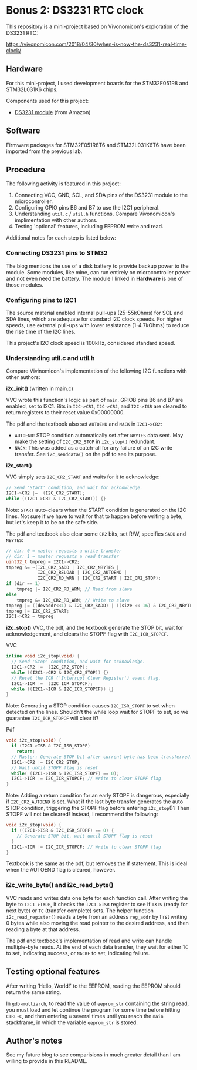 # Bonus 2: DS3231 RTC clock
This repository is a mini-project based on Vivonomicon's exploration of the DS3231 RTC:

https://vivonomicon.com/2018/04/30/when-is-now-the-ds3231-real-time-clock/

## Hardware
For this mini-project, I used development boards for the STM32F051R8 and STM32L031K6 chips.

Components used for this project:
* [DS3231 module](https://www.amazon.com/dp/B07Q7NZTQS?psc=1&ref=ppx_yo2_dt_b_product_details) (from Amazon)

## Software
Firmware packages for STM32F051R8T6 and STM32L031K6T6 have been imported from the previous lab.

## Procedure
The following activity is featured in this project:
1. Connecting VCC, GND, SCL, and SDA pins of the DS3231 module to the microcontroller.
2. Configuring GPIO pins B6 and B7 to use the I2C1 peripheral.
3. Understanding `util.c` / `util.h` functions. Compare Vivonomicon's implimentation with other authors.
4. Testing 'optional' features, including EEPROM write and read.

Additional notes for each step is listed below:

### Connecting DS3231 pins to STM32
The blog mentions the use of a disk battery to provide backup power to the module. Some modules, like mine, can run entirely on microcontroller power and not even need the battery. The module I linked in **Hardware** is one of those modules.

### Configuring pins to I2C1
The source material enabled internal pull-ups (25-55kOhms) for SCL and SDA lines, which are adequate for standard I2C clock speeds. For higher speeds, use external pull-ups with lower resistance (1-4.7kOhms) to reduce the rise time of the I2C lines.

This project's I2C clock speed is 100kHz, considered standard speed.

### Understanding util.c and util.h
Compare Vivinomicon's implementation of the following I2C functions with other authors:

**i2c_init()** (written in main.c)

VVC wrote this function's logic as part of `main`. GPIOB pins B6 and B7 are enabled, set to I2C1. Bits in `I2C->CR1`, `I2C->CR2`, and `I2C->ISR` are cleared to return registers to their reset value 0x00000000.

The pdf and the textbook also set `AUTOEND` and `NACK` in `I2C1->CR2`:
* `AUTOEND`: STOP condition automatically set after `NBYTES` data sent. May make the setting of `I2C_CR2_STOP` in `i2c_stop()` redundant.
* `NACK`: This was added as a catch-all for any failure of an I2C write transfer. See `i2c_senddata()` on the pdf to see its purpose.

**i2c_start()**

VVC simply sets `I2C_CR2_START` and waits for it to acknowledge:
```c
// Send 'Start' condition, and wait for acknowledge.
I2C1->CR2 |=  (I2C_CR2_START);
while ((I2C1->CR2 & I2C_CR2_START)) {}
```
Note: `START` auto-clears when the START condition is generated on the I2C lines. Not sure if we have to wait for that to happen before writing a byte, but let's keep it to be on the safe side.

The pdf and textbook also clear some `CR2` bits, set R/W, specifies `SADD` and `NBYTES`:
```c
// dir: 0 = master requests a write transfer
// dir: 1 = master requests a read transfer
uint32_t tmpreg = I2C1->CR2;
tmpreg &= ~(I2C_CR2_SADD | I2C_CR2_NBYTES |
            I2C_CR2_RELOAD | I2C_CR2_AUTOEND |
            I2C_CR2_RD_WRN | I2C_CR2_START | I2C_CR2_STOP);
if (dir == 1)
    tmpreg |= I2C_CR2_RD_WRN; // Read from slave
else
    tmpreg &= I2C_CR2_RD_WRN; // Write to slave
tmpreg |= ((devaddr<<1) & I2C_CR2_SADD) | ((size << 16) & I2C_CR2_NBYTES);
tmpreg |= I2C_CR2_START;
I2C1->CR2 = tmpreg
```

**i2c_stop()**
VVC, the pdf, and the textbook generate the STOP bit, wait for acknowledgement, and clears the STOPF flag with `I2C_ICR_STOPCF`.

VVC
```C
inline void i2c_stop(void) {
  // Send 'Stop' condition, and wait for acknowledge.
  I2C1->CR2 |=  (I2C_CR2_STOP);
  while ((I2C1->CR2 & I2C_CR2_STOP)) {}
  // Reset the ICR ('Interrupt Clear Register') event flag.
  I2C1->ICR |=  (I2C_ICR_STOPCF);
  while ((I2C1->ICR & I2C_ICR_STOPCF)) {}
}
```
Note: Generating a STOP condition causes `I2C_ISR_STOPF` to set when detected on the lines. Shouldn't the while loop wait for STOPF to set, so we guarantee `I2C_ICR_STOPCF` will clear it?

Pdf
```C
void i2c_stop(void) {
  if (I2C1->ISR & I2C_ISR_STOPF)
    return;
  // Master: Generate STOP bit after current byte has been transferred.
  I2C1->CR2 |= I2C_CR2_STOP;
  // Wait until STOPF flag is reset
  while( (I2C1->ISR & I2C_ISR_STOPF) == 0);
  I2C1->ICR |= I2C_ICR_STOPCF; // Write to clear STOPF flag
}
```
Note: Adding a return condition for an early STOPF is dangerous, especially if `I2C_CR2_AUTOEND` is set. What if the last byte transfer generates the auto STOP condition, triggering the STOPF flag before entering `i2c_stop`()? Then STOPF will not be cleared! Instead, I recommend the following:
```C
void i2c_stop(void) {
  if ((I2C1->ISR & I2C_ISR_STOPF) == 0) {
    // Generate STOP bit, wait until STOPF flag is reset
  }
  I2C1->ICR |= I2C_ICR_STOPCF; // Write to clear STOPF flag
}
```
Textbook is the same as the pdf, but removes the if statement. This is ideal when the AUTOEND flag is cleared, however.

### i2c_write_byte() and i2c_read_byte()
VVC reads and writes data one byte for each function call. After writing the byte to `I2C1->TXDR`, it checks the `I2C1->ISR` register to see if `TXIS` (ready for next byte) or `TC` (transfer complete) sets. The helper function `i2c_read_register()` reads a byte from an address `reg_addr` by first writing 0 bytes while also moving the read pointer to the desired address, and then reading a byte at that address.

The pdf and textbook's implementation of read and write can handle multiple-byte reads. At the end of each data transfer, they wait for either `TC` to set, indicating success, or `NACKF` to set, indicating failure.

## Testing optional features
After writing 'Hello, World!' to the EEPROM, reading the EEPROM should return the same string.

In `gdb-multiarch`, to read the value of `eeprom_str` containing the string read, you must load and let continue the program for some time before hitting `CTRL-C`, and then entering `u` several times until you reach the `main` stackframe, in which the variable `eeprom_str` is stored.

## Author's notes 
See my future blog to see comparisions in much greater detail than I am willing to provide in this README.
